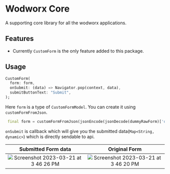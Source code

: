 # Wodworx Core

A supporting core library for all the wodworx applications.

## Features

- Currently `CustomForm` is the only feature added to this package.

## Usage

```dart
CustomForm(
  form: form,
  onSubmit: (data) => Navigator.pop(context, data),
  submitButtonText: "Submit",
);
```

Here `form` is a type of `CustomFormModel`. You can create it using `customFormFromJson`.

```dart
 final form = customFormFromJson(jsonEncode(jsonDecode(dummyRawForm)['data']));
```

`onSubmit` is callback which will give you the submitted data(`Map<String, dynamic>`) which is directly sendable to api.

Submitted Form data             |  Original Form
:-------------------------:|:-------------------------:
![Screenshot 2023-03-21 at 3 46 26 PM](https://user-images.githubusercontent.com/90181186/226578174-f37d82fc-6f1f-4672-8d32-5ccc24ce8c5f.png)  |  ![Screenshot 2023-03-21 at 3 46 20 PM](https://user-images.githubusercontent.com/90181186/226578202-af51727b-4360-4299-b7af-5562c5fb4615.png)
